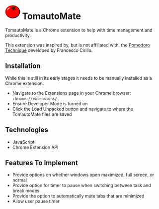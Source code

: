 # ![TomautoMate](https://raw.githubusercontent.com/fitzgeraldkd/TomautoMate/main/icons/tomautomate-red48.png) TomautoMate

TomautoMate is a Chrome extension to help with time management and productivity.

This extension was inspired by, but is not affiliated with, the [Pomodoro Technique](https://francescocirillo.com/pages/pomodoro-technique) developed by Francesco Cirillo. 

## Installation

While this is still in its early stages it needs to be manually installed as a Chrome extension.

- Navigate to the Extensions page in your Chrome browser: `chrome://extensions/`
- Ensure Developer Mode is turned on
- Click the Load Unpacked button and navigate to where the TomautoMate files are saved

## Technologies

- JavaScript
- Chrome Extension API

## Features To Implement

- Provide options on whether windows open maximized, full screen, or normal
- Provide option for timer to pause when switching between task and break modes
- Provide the option to automatically mute tabs that are minimized
- Allow user pause timer

